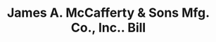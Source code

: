 ---
doi: 10.7916/D82N6D9G
date_other: '1938'
date_other_textual: '1938'
form: printed ephemera
genre:
- Invoices
name:
- James A. McCafferty & Sons Mfg. Co., Inc.
object_in_context_url: https://biggert.cul.columbia.edu/items/view/ave_biggert_00858
subject_hierarchical_geographic:
- New York, New York, United States
subject_name:
- James A. McCafferty & Sons Mfg. Co., Inc.
title: James A. McCafferty & Sons Mfg. Co., Inc.. Bill
sort_title: James A. McCafferty & Sons Mfg. Co., Inc.. Bill
call_number: ave_biggert_00858
coordinates:
- 40.69277777777778,-73.99027777777778
pid: ave_biggert_00858
identifiers: ave_biggert_00858
canvas_id: ldpd:396130
permalink: "/items/ave_biggert_00858/"
layout: iiif-image-page
---